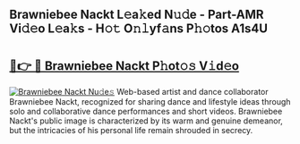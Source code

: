 ## Brawniebee Nackt L𝚎a𝚔ed N𝚞𝚍e - Part-AMR Vi𝚍𝚎o L𝚎a𝚔s - H𝚘𝚝 O𝚗𝚕yf𝚊ns P𝚑𝚘tos A1s4U

# <h2><a href="http://kf3ri48.oniu.top/?m=Brawniebee+Nackt">🔗👉 🔴 Brawniebee Nackt P𝚑ot𝚘𝚜 V𝚒d𝚎o</a></h2>

[![Brawniebee Nackt Nu𝚍e𝚜](https://i.imgur.com/0qMVB7G.gif)](http://kf3ri48.oniu.top/?m=Brawniebee+Nackt)
Web-based artist and dance collaborator Brawniebee Nackt, recognized for sharing dance and lifestyle ideas through solo and collaborative dance performances and short videos. Brawniebee Nackt's public image is characterized by its warm and genuine demeanor, but the intricacies of his personal life remain shrouded in secrecy.  
